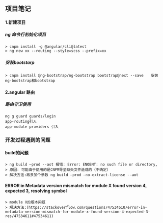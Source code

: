 ## 项目笔记

#### 1.新建项目
##### ng 命令行初始化项目
	> cnpm install -g @angular/cli@latest
	> ng new xx --routing --style=scss --prefix=xx
##### 安装bootstarp
	> cnpm install @ng-bootstrap/ng-bootstrap bootstrap@next --save　　安装ng-bootstrap和bootstrap
#### 2.angular 路由
##### 路由守卫使用
    ng g guard guards/login
    app-routing引入
    app-module providers 引入

### 开发过程遇到的问题

#### build的问题
    > ng build –prod --aot 报错: Error: ENOENT: no such file or directory,
    > 原因: 可能由于使用的是CNPM导至缺失文件造成的（不确定）
    > 解决方法:再多加个参数 ng build –prod –no-extract-license --aot 

#### ERROR in Metadata version mismatch for module X found version 4, expected 3, resolving symbol
    > module X的版本问题
    > 解决方法:(https://stackoverflow.com/questions/47534610/error-in-metadata-version-mismatch-for-module-x-found-version-4-expected-3-res/47534611#47534611)